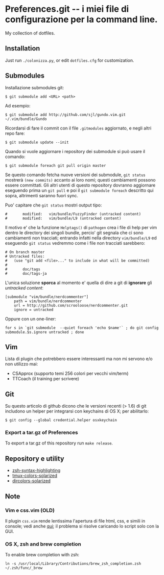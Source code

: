 # Preferences.git -- i miei file di configurazione per la command line.

My collection of dotfiles.

## Installation

Just run `./colonizza.py`, or edit `dotfiles.cfg` for customization.

## Submodules

Installazione submodules git:

	$ git submodule add <URL> <path>

Ad esempio:

	$ git submodule add http://github.com/sjl/gundo.vim.git ~/.vim/bundle/Gundo

Ricordarsi di fare il commit con il file `.gitmodules` aggiornato, e negli altri
repo fare:

	$ git submodule update --init

Quando si vuole aggiornare i repository dei submodule si può usare il comando:

	$ git submodule foreach git pull origin master

Se questo comando fetcha nuove versioni dei submodule, `git status`
mostrerà `(new commits)` accanto ai loro nomi; questi cambiamenti
possono essere committati. Gli altri utenti di questo repository
dovranno aggiornare eseguendo prima un `git pull` e poi il `git
submodule foreach` descritto qui sopra, altrimenti saranno fuori sync.

Puo' capitare che `git status` mostri output tipo:

	#       modified:   vim/bundle/FuzzyFinder (untracked content)
	#       modified:   vim/bundle/L9 (untracked content)

Il motivo e' che la funzione `Helptags()` di `pathogen` crea i file di help per
vim dentro le directory dei singoli bundle, percio' git segnala che ci sono
cambiamenti non tracciati; entrando infatti nella directory `vim/bundle/L9` ed
eseguendo `git status` vedremmo come i file non tracciati sarebbero:

	# On branch master
	# Untracked files:
	#   (use "git add <file>..." to include in what will be committed)
	#
	#       doc/tags
	#       doc/tags-ja

L'unica soluzione **sporca** al momento e' quella di dire a git di **ignorare**
gli *untracked content*:

	[submodule "vim/bundle/nerdcommenter"]
		path = vim/bundle/nerdcommenter
		url = http://github.com/scrooloose/nerdcommenter.git
		ignore = untracked 

Oppure con un one-liner:

	for s in `git submodule  --quiet foreach 'echo $name'` ; do git config submodule.$s.ignore untracked ; done


## Vim

Lista di plugin che potrebbero essere interessanti ma non mi servono e/o non
utilizzo mai:

- CSApprox (supporto temi 256 colori per vecchi vim/term)
- TTCoach (il training per scrivere)

## Git

Su questo articolo di github dicono che le versioni recenti (> 1.6) di git
includono un helper per integrarsi con keychains di OS X; per abilitarlo:

	$ git config --global credential.helper osxkeychain

### Export a tar.gz of Preferences

To export a tar.gz of this repository run `make release`.

## Repository e utility

- [zsh-syntax-highlighting](https://github.com/zsh-users/zsh-syntax-highlighting)
- [tmux-colors-solarized](https://github.com/seebi/tmux-colors-solarized.git)
- [dircolors-solarized](https://github.com/seebi/dircolors-solarized.git)

## Note

### Vim e css.vim (OLD)

Il plugin `css.vim` rende lentissima l'apertura di file html, css, e simili in
console; vedi anche [qui](http://markhansen.co.nz/vim-slow-html/); il problema
si risolve caricando lo script solo con la GUI.

### OS X, zsh and brew completion

To enable brew completion with zsh:

```
ln -s /usr/local/Library/Contributions/brew_zsh_completion.zsh ~/.zsh/func/_brew
```
